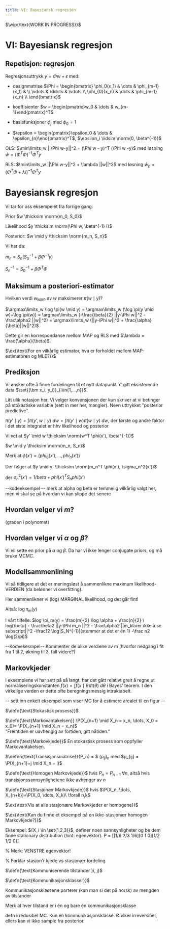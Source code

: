 ```yaml
---
title: VI: Bayesiansk regresjon
---
```



$\newcommand{\hdr}[4]{\color{#2}\boxed{\color{#2}\ #1\ \mid\ \textcolor{black}{#3} #4\ }\color{black}\ }$

$\newcommand{\defn}[1]{\hdr{D}{##fdc086}{#1}{}}$
$\newcommand{\defnn}[2]{\hdr{D}{##fdc086}{#1}{\ \mid\ \textcolor{black}{#2}}}$
$\newcommand{\thm}[1]{\hdr{T}{##7fc97f}{#1}{}}$
$\newcommand{\ex}[1]{\hdr{E}{##ae9ed4}{#1}{}}$
$\newcommand{\danger}[1]{\hdr{\textbf{☡}}{##cc0000}{#1}{\textcolor{##cc0000}{\mid \textbf{☡}}}}$
$\newcommand{\wip}[1]{\hdr{\textbf{🚧}}{##fcd100}{#1}{\textcolor{##fcb100}{\mid \textbf{🚧}}}}$

$\renewcommand{\P}{\mathbb{P}}$
$\newcommand{\E}{\mathbb{E}}$
$\newcommand{\V}{\mathbb{V}}$
$\newcommand{\R}{\mathbb{R}}$
$\renewcommand{\|}{|}$
$\newcommand{\norm}[1]{\mathcal{N}(#1)}$
$\newcommand{\tr}{\operatorname{tr}}$

$\newcommand{\iidsim}{\overset{\mathrm{i.i.d.}}{\sim}}$

$\newcommand{\deldel}[1]{\frac{\partial}{\partial #1}}$

$\newcommand{\distconv}{\overset{d}{\rightarrow}}$

$\wip{\text{WORK IN PROGRESS}}$

# VI: Bayesiansk regresjon
## Repetisjon: regresjon

Regresjonsuttrykk $y = \Phi w + \epsilon$ med:

- designmatrise $\Phi =
\begin{bmatrix}
\phi_0(x_1) & \dots & \phi_{m-1}(x_1) & \\
\vdots & \ddots & \vdots \\
\phi_{0}(x_n) & \dots & \phi_{m-1}(x_n) \\
\end{bmatrix}$

- koeffisienter $w = \begin{pmatrix}w_0 & \dots & w_{m-1}\end{pmatrix}^T$

- basisfunksjoner $\phi_j$ med $\phi_0 = 1$

- $\epsilon = \begin{pmatrix}\epsilon_0 & \dots & \epsilon_{n}\end{pmatrix}^T$, $\epsilon_i \iidsim \norm{0, \beta^{-1}}$


OLS: $\min\limits_w ||\Phi w-y||^2 = (\Phi w - y)^T (\Phi w -y)$ med løsning $\hat w = (\Phi^T \Phi)^{-1} \Phi^T y$

RLS: $\min\limits_w ||\Phi w-y||^2 + \lambda ||w||^2$ med løsning $\hat w_p = (\Phi^T \Phi + \lambda I)^{-1} \Phi^T y$


# Bayesiansk regresjon

Vi tar for oss eksempelet fra forrige gang:

Prior $w \thicksim \norm{m_0, S_0}$

Likelihood $y \thicksim \norm{\Phi w, \beta^{-1} I}$

Posterior: $w \mid y \thicksim \norm{m_n, S_n}$

Vi har da:

$m_n = S_n(S_0^{-1} + \beta \Phi^{-1} y)$

$S_n^{-1} = S_0^{-1} + \beta \Phi^T \Phi$

<!--velg m_0 = 0

Isotropisk S_0 = \alpha^{-1} I

m_n = \beta S_N \Phi^T y
S_n^{-1} = \alpha I + \beta \Phi^T \Phi-->

## Maksimum a posteriori-estimator

Hvilken verdi $w_{\text{MAP}}$ av $w$ maksimerer $\pi(w\mid y)$?

$\argmax\limits_w \log \pi(w \mid y) = \argmax\limits_w (\log \pi(y \mid w)+\log \pi(w)) = \argmax\limits_w (-\frac{\beta}{2} ||y-\Phi w||^2 - \frac\alpha2 ||w||^2) = \argmax\limits_w (||y-\Phi w||^2 + \frac{\alpha}{\beta}||w||^2)$

Dette gir en korrespondanse mellom MAP og RLS med $\lambda = \frac{\alpha}{\beta}$.

$\ex{\text{For en vilkårlig estimator, hva er forholdet mellom MAP-estimatoren og MLE?}}$

## Prediksjon
Vi ønsker ofte å finne fordelingen til et nytt datapunkt $Y'$ gitt eksisterende data $\set{(\bm x_i, y_i)}_{i\in{1,...,n}}$.



Litt ulik notasjon her. Vi velger konvensjonen der kun skriver at vi betinger på stokastiske variable (sett in mer her, mangler). Nevn uttrykket "posterior predictive".

$\pi(y' \mid y) = \int \pi(y', w \mid y)\ dw = \int \pi(y' \mid w) \pi(w\mid y)\ dw$, der første og andre faktor i det siste integralet er hhv likelihood og posterior

Vi vet at $y' \mid w \thicksim \norm(w^T \phi(x'), \beta^{-1})$

$w \mid y \thicksim \norm(m_n, S_n)$

Merk at $\phi(x')=(phi_0(x'), \dots, phi_n(x'))$

Der følger at $y \mid y' \thicksim \norm(m_n^T \phi(x'), \sigma_n^2(x'))$

der $\sigma_n^2(x') = 1/beta + phi(x')^T S_n phi(x')$

--kodeeksempel -- merk at alpha og beta er temmelig vilkårlig valgt her, men vi skal se på hvordan vi kan slippe det senere

## Hvordan velger vi $m$?

(graden i polynomet)

## Hvordan velger vi $\alpha$ og $\beta$?

Vi vil sette en prior på $\alpha$ og $\beta$. Da har vi ikke lenger conjugate priors, og må bruke MCMC.

## Modellsammenlining

Vi så tidligere at det er meningsløst å sammenlikne maximum likelihood-VERDIEN (da belønner vi overfitting).

Her sammenlikner vi (log) MARGINAL likelihood, og det går fint!

Altså: $\log \pi_m(y)$

I vårt tilfelle: $log \pi_m(y) = \frac{m}{2} \log \alpha + \frac{n}{2} \ log{\beta} - \frac\beta2 ||y-\Phi m_n ||^2 - \frac\alpha2 ||m_klarer ikke å se subscript||^2 -\frac12 \log|S_N^{-1}|(stemmer at det er én 1) -\frac n2 \log(2\pi)$

--Kodeekesmpel-- Kommenter de ulike verdiene av m (hvorfor nedgang i fit fra 1 til 2, økning til 3, fall videre?)


## Markovkjeder

I eksemplene vi har sett på så langt, har det gått relativt greit å regne ut normaliseringskonstanten $f(x) = \int f(x \mid \theta) \pi(\theta)\ d\theta$ i Bayes' teorem. I den virkelige verden er dette ofte beregningsmessig intraktabelt.

-- sett inn enkelt eksempel som viser MC for å estimere arealet til en figur --

$\defn{\text{Stokastisk prosess}}$

$\defn{\text{Markovantakelsen}} \P(X_{n+1} \mid X_n = x_n, \dots, X_0 = x_0)= \P(X_{n+1} \mid X_n = x_n)$\
"Fremtiden er uavhengig av fortiden, gitt nåtiden."

$\defn{\text{Markovkjede}}$ En stokastisk prosess som oppfyller Markovantakelsen.

$\defnn{\text{Transisjonsmatrise}}{P_n} = $  $(p_{ij})_n$ med $p_{ij} = \P(X_{n+1}=j \mid X_n = i)$

$\defn{\text{Homogen Markovkjede}}$ hvis $P_n = P_{n-1}\ \forall n$, altså hvis transisjonssannsynlighetene ikke avhenger av $n$

$\defn{\text{Stasjonær Markovkjede}}$ hvis $\P(X_n, \dots, X_{n+k})=\P(X_0, \dots, X_k)\ \forall n,k$

$\ex{\text{Vis at alle stasjonære Markovkjeder er homogene}}$

$\ex{\text{Kan du finne et eksempel på en ikke-stasjonær homogen Markovkjede?}}$

Eksempel: ${X_i \in \set{1,2,3}}$, definer noen sannsynligheter og be dem finne stationary distribution (hint: egenvektor). P = [[1/6 2/3 1/6][0 1 0][1/2 1/2 0]]

% Merk: VENSTRE egenvektor!

% Forklar stasjon'r kjede vs stasjonær fordeling

$\defn{\text{Kommuniserende tilstander }i, j}$


$\defn{\text{Kommunikasjonsklasser}}$

Kommunikasjonsklassene parterer (kan man si det på norsk) av mengden av tilstander

Merk at hver tilstand er i én og bare én kommunikasjonsklasse

defn irredusibel MC. Kun én kommunikasjonsklasse. Ønsker irreversibel, ellers kan vi ikke sample fra posterior.